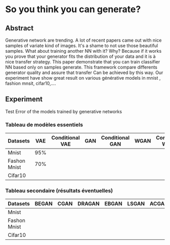 # So you think you can generate?

## Abstract

Generative network are trending. A lot of recent papers came out with nice samples of variate kind of images. It's a shame to not use those beautiful samples. What about training another NN with it? Why? Because if it works you prove that your generator fits the distribution of your data and it is à nice transfer strategy. This paper demonstrate that you can train classifier NN based only on samples generate. This framework compare differents generator quality and assure that transfer Can be achieved by this way. Our experiment have show great result on various générative models in mnist , fashion mnsit, cifar10,....

## Experiment

Test Error of the models trained by generative networks

### Tableau de modèles essentiels

| Datasets      | VAE  | Conditional VAE | GAN  | Conditional GAN | WGAN | Conditional WGAN |
|---------------|------|---------------- |------|---------------- |------|------------------|
| Mnist         |  95% |                 |      |                 |      |                  |
| Fashon Mnist  |  70% |                 |      |                 |      |                  |
|  Cifar10      |      |                 |      |                 |      |                  |


### Tableau secondaire (résultats éventuelles)

| Datasets      | BEGAN  | CGAN | DRAGAN | EBGAN | LSGAN | ACGAN | InfoGAN |
|---------------|--------|------|--------|-------|-------|-------|---------|
| Mnist         |        |      |        |       |       |       |         |
| Fashon Mnist  |        |      |        |       |       |       |         |
|  Cifar10      |        |      |        |       |       |       |         |
